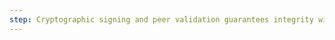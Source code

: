 ```yaml
---
step: Cryptographic signing and peer validation guarantees integrity without a central server
---
```


